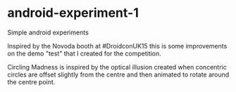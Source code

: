 # android-experiment-1
Simple android experiments

Inspired by the Novoda booth at #DroidconUK15 this is some improvements on the demo "test" that I created for the competition.

Circling Madness is inspired by the optical illusion created when concentric circles are offset slightly from the centre and then animated to rotate around the centre point.